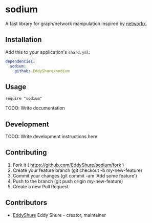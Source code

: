 # sodium

A fast library for graph/network manipulation inspired by [networkx](https://github.com/networkx/networkx).

## Installation

Add this to your application's `shard.yml`:

```yaml
dependencies:
  sodium:
    github: EddyShure/sodium
```

## Usage

```crystal
require "sodium"
```

TODO: Write documentation

## Development

TODO: Write development instructions here

## Contributing

1. Fork it ( https://github.com/EddyShure/sodium/fork )
2. Create your feature branch (git checkout -b my-new-feature)
3. Commit your changes (git commit -am 'Add some feature')
4. Push to the branch (git push origin my-new-feature)
5. Create a new Pull Request

## Contributors

- [EddyShure](https://github.com/EddyShure) Eddy Shure - creator, maintainer
